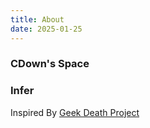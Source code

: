 ```yaml
---
title: About
date: 2025-01-25
---
```


### CDown's Space

### Infer

Inspired By [Geek Death Project](https://www.guhub.cn/)
